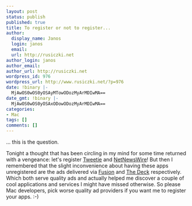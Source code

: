 ```yaml
---
layout: post
status: publish
published: true
title: To register or not to register...
author:
  display_name: Janos
  login: janos
  email: 
  url: http://rusiczki.net
author_login: janos
author_email: 
author_url: http://rusiczki.net
wordpress_id: 976
wordpress_url: http://www.rusiczki.net/?p=976
date: !binary |-
  MjAwOS0wOS0yOSAyMTowODozMyArMDIwMA==
date_gmt: !binary |-
  MjAwOS0wOS0yOSAxODowODozMyArMDIwMA==
categories:
- Mac
tags: []
comments: []
---
```

<p>... this is the question.</p>
<p>Tonight a thought that has been circling in my mind for some time returned with a vengeance: let's register <a href="http://www.atebits.com/tweetie-mac/">Tweetie</a> and <a href="http://www.newsgator.com/INDIVIDUALS/NETNEWSWIRE/">NetNewsWire</a>! But then I remembered that the slight inconvenience about having these apps unregistered are the ads delivered via <a href="http://fusionads.net/">Fusion</a> and <a href="http://decknetwork.net/">The Deck</a> respectively. Which both serve quality ads and actually helped me discover a couple of cool applications and services I might have missed otherwise. So please Mac developers, pick worse quality ad providers if you want me to register your apps. :-) </p>
